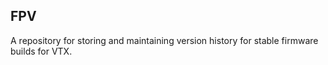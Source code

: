 ## FPV
A repository for storing and maintaining version history for stable firmware builds for VTX.
